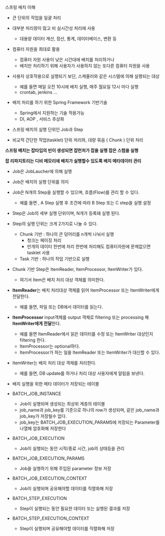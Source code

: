 스프링 배치 이해

- 큰 단위의 작업을 일괄 처리
- 대부분 처리량이 많고 비 실시간성 처리에 사용
    - 대용량 데이터 계산, 정산, 통계, 데이터베이스, 변환 등
- 컴퓨터 자원을 최대로 활용
    - 컴퓨터 자원 사용이 낮은 시간대에 배치를 처리하거나
    - 배치만 처리하기 위해 사용자가 사용하지 않는 또다른 컴퓨터 자원을 사용
- 사용자 상호작용으로 실행되기 보단, 스케줄러와 같은 시스템에 의해 실행되는 대상
    - 예를 들면 매일 오전 10시에 배치 실행, 매주 월요일 12시 마다 실행
    - crontab, jenkins ...

- 배치 처리를 하기 위한 Spring Framework 기반기술
    - Spring에서 지원하는 기술 적용가능
    - DI, AOP , 서비스 추상화
- 스프링 배치의 실행 단위인 Job과 Step
- 비교적 간단한 작업(tasklet) 단위 처리와, 대량 묶음 ( Chunk ) 단위  처리


**스프링 배치는 잡타입의 빈이 생성되면 잡런처가 잡을 실행 잡은 스텝을 실행**

**잡 리파지토리는 디비 메모리에 배치가 실행할수 있도록 배치 메타데이터 관리**

- Job은 JobLaucher에 의해 실행
- Job은 배치의 실행 단위를 의미
- Job은 N개의 Step을 실행할 수 있으며, 흐름(Flow)를 관리 할 수 있다.
    - 예를 들면 , A Step 실행 후 조건에 따라 B Step 또는 C step을 실행 설정

- Step은 Job의 세부 실행 단위이며, N개가 등록돼 실행 된다.
- Step의 실행 단위는 크게 2가지로 나눌 수 있다.
    - Chunk 기반 : 하나의 큰 덩어리를 n개씩 나눠서 실행
        - 청크는 페이징 처리
        - 만개의 데이터 한번에 처리 한번에 처리해도 컴퓨터자원에 문제없으면 tasklet 사용
    - Task 기반 : 하나의 작업 기반으로 실행
- Chunk 기반 Step은 ItemReader, ItemProcessor, ItemWriter가 있다.
    - 여기서 Item은 배치 처리 대상 객체를 의미한다.
- **ItemReader**는 배치 처리대상 객체를 읽어 ItemProcessor 또는 ItemWriter에게 전달한다.
    - 예를 들면, 파일 또는 DB에서 데이터를 읽는다.
- **ItemProcessor** input객체를 output 객체로 filtering 또는 processing 해 **ItemWriter에게 전달**한다.
    - 예를 들면 ItemReader에서 읽은 데이터를 수정 또는 ItemWriter 대상인지 filtering 한다.
    - ItemProcessor는 optional하다.
    - ItemProcessor가 하는 일을 ItemReader 또는 ItemWriter가 대신할 수 있다.
- ItemWriter는 배치 처리 대상 객체를 처리한다.
    - 예를 들면, DB update를 하거나 처리 대상 사용자에게 알림을 보낸다.

- 배치 실행을 위한 메타 데이터가 저장되는 테이블
- BATCH_JOB_INSTANCE
    - Job이 실행되며 생성되는 최상위 계층의 테이블
    - job_name과 job_key를 기준으로 하나의 row가 생성되며, 같은 job_name과 job_key가 저장될수 없다.
    - job_key는 BATCH_JOB_EXECUTION_PARAMS에 저장되는 Parameter를 나열해 암호화해 저장한다
- BATCH_JOB_EXECUTION
    - Job이 실행되는 동안 시작/종료 시간, job의 상태등을 관리
- BATCH_JOB_EXECUTION_PARAMS
    - Job을 실행하기 위해 주입된 parameter 정보 저장
- BATCH_JOB_EXECUTION_CONTEXT
    - Job이 실행되며 공유해야할 데이터를 직렬화해 저장
- BATCH_STEP_EXECUTION
    - Step이 실행되는 동안 필요한 데이터 또는 실행된 결과를 저장
- BATCH_STEP_EXECUTION_CONTEXT
    - Step이 실행되며 공유해야할 데이터를 직렬화해 저장